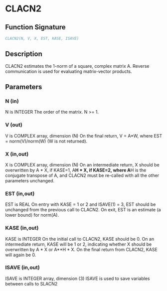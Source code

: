 # CLACN2

## Function Signature

```fortran
CLACN2(N, V, X, EST, KASE, ISAVE)
```

## Description


 CLACN2 estimates the 1-norm of a square, complex matrix A.
 Reverse communication is used for evaluating matrix-vector products.

## Parameters

### N (in)

N is INTEGER The order of the matrix. N >= 1.

### V (out)

V is COMPLEX array, dimension (N) On the final return, V = A*W, where EST = norm(V)/norm(W) (W is not returned).

### X (in,out)

X is COMPLEX array, dimension (N) On an intermediate return, X should be overwritten by A * X, if KASE=1, A**H * X, if KASE=2, where A**H is the conjugate transpose of A, and CLACN2 must be re-called with all the other parameters unchanged.

### EST (in,out)

EST is REAL On entry with KASE = 1 or 2 and ISAVE(1) = 3, EST should be unchanged from the previous call to CLACN2. On exit, EST is an estimate (a lower bound) for norm(A).

### KASE (in,out)

KASE is INTEGER On the initial call to CLACN2, KASE should be 0. On an intermediate return, KASE will be 1 or 2, indicating whether X should be overwritten by A * X or A**H * X. On the final return from CLACN2, KASE will again be 0.

### ISAVE (in,out)

ISAVE is INTEGER array, dimension (3) ISAVE is used to save variables between calls to SLACN2

